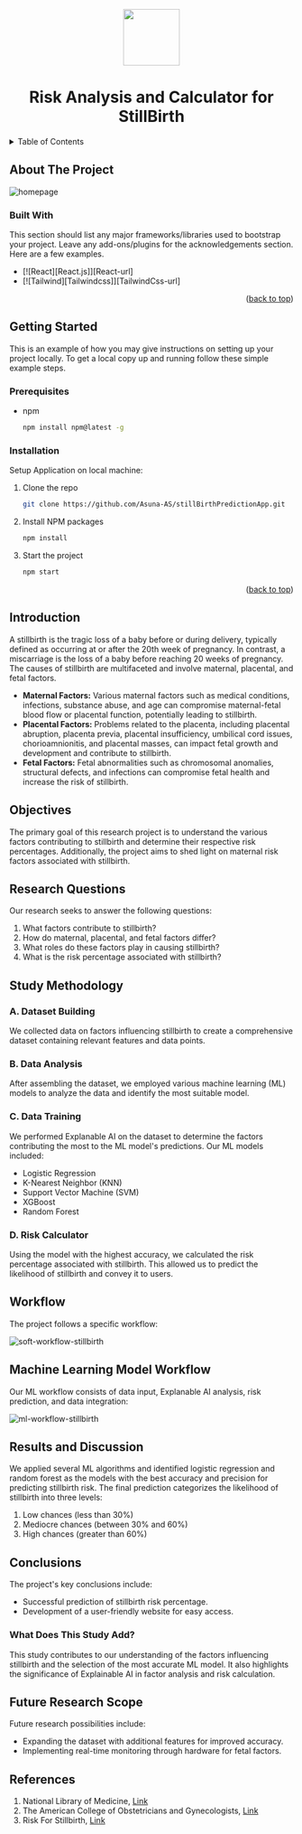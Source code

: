 

<p align="center"><img width="100px" src="https://github.com/Asuna-AS/stillBirthPredictionApp/assets/75484060/8022c3ae-47ff-4865-b173-8e1bf8d44c6c"></img></p>
<h1 align="center">Risk Analysis and Calculator for StillBirth</h1>


<p><a href="https://stillbirth-detection.netlify.app/#/"></a></p>
<!-- TABLE OF CONTENTS -->
<details>
  <summary>Table of Contents</summary>
  <ol>
    <li><a href="#introduction">Introduction</a></li>
    <li><a href="#objectives">Objectives</a></li>
    <li><a href="#research-questions">Research Questions</a></li>
    <li><a href="#study-methodology">Study Methodology</a>
      <ul>
        <li><a href="#dataset-building">Dataset Building</a></li>
        <li><a href="#data-analysis">Data Analysis</a></li>
        <li><a href="#data-training">Data Training</a></li>
        <li><a href="#risk-calculator">Risk Calculator</a></li>
      </ul>
    </li>
    <li><a href="#workflow">Workflow</a></li>
    <li><a href="#machine-learning-model-workflow">Machine Learning Model Workflow</a></li>
    <li><a href="#results-and-discussion">Results and Discussion</a></li>
    <li><a href="#conclusions">Conclusions</a>
      <ul>
        <li><a href="#what-does-this-study-add">What Does This Study Add?</a></li>
      </ul>
    </li>
    <li><a href="#future-research-scope">Future Research Scope</a></li>
    <li><a href="#references">References</a></li>
  </ol>
</details>


<!-- ABOUT THE PROJECT -->
## About The Project

![homepage](https://github.com/Asuna-AS/stillBirthPredictionApp/assets/75484060/c329c84e-0cb7-4fbf-bf5b-5dab53b34ca1)

### Built With

This section should list any major frameworks/libraries used to bootstrap your project. Leave any add-ons/plugins for the acknowledgements section. Here are a few examples.

* [![React][React.js]][React-url]
* [![Tailwind][Tailwindcss]][TailwindCss-url]

<p align="right">(<a href="#readme-top">back to top</a>)</p>



<!-- GETTING STARTED -->
## Getting Started

This is an example of how you may give instructions on setting up your project locally.
To get a local copy up and running follow these simple example steps.

### Prerequisites

* npm
  ```sh
  npm install npm@latest -g
  ```

### Installation

Setup Application on local machine: 

1. Clone the repo
   ```sh
   git clone https://github.com/Asuna-AS/stillBirthPredictionApp.git
   ```
2. Install NPM packages
   ```sh
   npm install
   ```
3. Start the project
   ```sh
   npm start
   ```

<p align="right">(<a href="#readme-top">back to top</a>)</p>

## Introduction

A stillbirth is the tragic loss of a baby before or during delivery, typically defined as occurring at or after the 20th week of pregnancy. In contrast, a miscarriage is the loss of a baby before reaching 20 weeks of pregnancy. The causes of stillbirth are multifaceted and involve maternal, placental, and fetal factors.

- **Maternal Factors:** Various maternal factors such as medical conditions, infections, substance abuse, and age can compromise maternal-fetal blood flow or placental function, potentially leading to stillbirth.
- **Placental Factors:** Problems related to the placenta, including placental abruption, placenta previa, placental insufficiency, umbilical cord issues, chorioamnionitis, and placental masses, can impact fetal growth and development and contribute to stillbirth.
- **Fetal Factors:** Fetal abnormalities such as chromosomal anomalies, structural defects, and infections can compromise fetal health and increase the risk of stillbirth.

## Objectives

The primary goal of this research project is to understand the various factors contributing to stillbirth and determine their respective risk percentages. Additionally, the project aims to shed light on maternal risk factors associated with stillbirth.

## Research Questions

Our research seeks to answer the following questions:

1. What factors contribute to stillbirth?
2. How do maternal, placental, and fetal factors differ?
3. What roles do these factors play in causing stillbirth?
4. What is the risk percentage associated with stillbirth?

## Study Methodology

### A. Dataset Building

We collected data on factors influencing stillbirth to create a comprehensive dataset containing relevant features and data points.

### B. Data Analysis

After assembling the dataset, we employed various machine learning (ML) models to analyze the data and identify the most suitable model.

### C. Data Training

We performed Explanable AI on the dataset to determine the factors contributing the most to the ML model's predictions. Our ML models included:

- Logistic Regression
- K-Nearest Neighbor (KNN)
- Support Vector Machine (SVM)
- XGBoost
- Random Forest

### D. Risk Calculator

Using the model with the highest accuracy, we calculated the risk percentage associated with stillbirth. This allowed us to predict the likelihood of stillbirth and convey it to users.

## Workflow

The project follows a specific workflow:

![soft-workflow-stillbirth](https://github.com/Asuna-AS/stillBirthPredictionApp/assets/75484060/8c20d145-dc7a-463f-bc7b-69eba1b23d78)

## Machine Learning Model Workflow

Our ML workflow consists of data input, Explanable AI analysis, risk prediction, and data integration:

![ml-workflow-stillbirth](https://github.com/Asuna-AS/stillBirthPredictionApp/assets/75484060/1531213a-2272-49e5-84e2-e9a893a3cbf8)

## Results and Discussion

We applied several ML algorithms and identified logistic regression and random forest as the models with the best accuracy and precision for predicting stillbirth risk. The final prediction categorizes the likelihood of stillbirth into three levels:

1. Low chances (less than 30%)
2. Mediocre chances (between 30% and 60%)
3. High chances (greater than 60%)

## Conclusions

The project's key conclusions include:

- Successful prediction of stillbirth risk percentage.
- Development of a user-friendly website for easy access.

### What Does This Study Add?

This study contributes to our understanding of the factors influencing stillbirth and the selection of the most accurate ML model. It also highlights the significance of Explainable AI in factor analysis and risk calculation.

## Future Research Scope

Future research possibilities include:

- Expanding the dataset with additional features for improved accuracy.
- Implementing real-time monitoring through hardware for fetal factors.

## References

1. National Library of Medicine, [Link](https://www.ncbi.nlm.nih.gov/pmc/articles/PMC4988848/)
2. The American College of Obstetricians and Gynecologists, [Link](https://www.acog.org/clinical/clinical-guidance/obstetric-care-consensus/articles/2020/03/management-of-stillbirth)
3. Risk For Stillbirth, [Link](https://fetalmedicine.org/research/assess/stillbirth)

